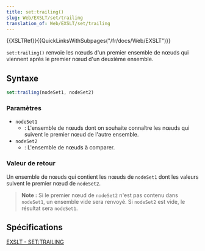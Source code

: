 ```yaml
---
title: set:trailing()
slug: Web/EXSLT/set/trailing
translation_of: Web/EXSLT/set/trailing
---
```

{{XSLTRef}}{{QuickLinksWithSubpages("/fr/docs/Web/EXSLT")}}

`set:trailing()` renvoie les nœuds d'un premier ensemble de nœuds qui viennent après le premier nœud d'un deuxième ensemble.

## Syntaxe

```js
set:trailing(nodeSet1, nodeSet2)
```

### Paramètres

- `nodeSet1`
  - : L'ensemble de nœuds dont on souhaite connaître les nœuds qui suivent le premier nœud de l'autre ensemble.
- `nodeSet2`
  - : L'ensemble de nœuds à comparer.

### Valeur de retour

Un ensemble de nœuds qui contient les nœuds de `nodeSet1` dont les valeurs suivent le premier nœud de `nodeSet2`.

> **Note :** Si le premier nœud de `nodeSet2` n'est pas contenu dans `nodeSet1`, un ensemble vide sera renvoyé. Si `nodeSet2` est vide, le résultat sera `nodeSet1`.

## Spécifications

[EXSLT - SET:TRAILING](http://exslt.org/set/functions/trailing/index.html)
